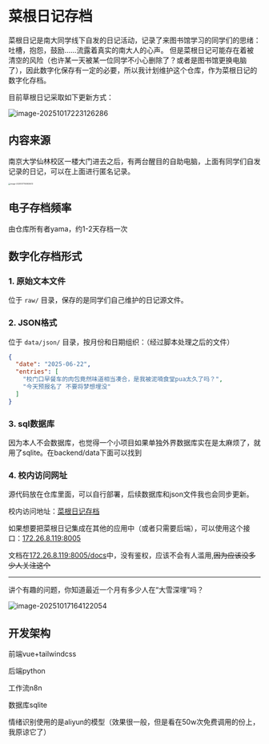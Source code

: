 # 菜根日记存档

菜根日记是南大同学线下自发的日记活动，记录了来图书馆学习的同学们的思绪：吐槽，抱怨，鼓励……流露着真实的南大人的心声。
但是菜根日记可能存在着被清空的风险（也许某一天被某一位同学不小心删除了？或者是图书馆更换电脑了），因此数字化保存有一定的必要，所以我计划维护这个仓库，作为菜根日记的数字化存档。

目前草根日记采取如下更新方式：

![image-20251017223126286](https://yamapicgo.oss-cn-nanjing.aliyuncs.com/picgoImage/image-20251017223126286.png)


## 内容来源

南京大学仙林校区一楼大门进去之后，有两台醒目的自助电脑，上面有同学们自发记录的日记，可以在上面进行匿名记录。

<img src="https://yamapicgo.oss-cn-nanjing.aliyuncs.com/picgoImage/image-20251017163925613.png" alt="image-20251017163925613" style="zoom: 25%;" />

## 电子存档频率

由仓库所有者yama，约1-2天存档一次


## 数字化存档形式

### 1. 原始文本文件
位于 `raw/` 目录，保存的是同学们自己维护的日记源文件。

### 2. JSON格式
位于 `data/json/` 目录，按月份和日期组织：（经过脚本处理之后的文件）
```json
{
  "date": "2025-06-22",
  "entries": [
    "校门口早餐车的肉包竟然味道相当凑合，是我被泥喃食堂pua太久了吗？",
    "今天预报名了 不要将梦想埋没"
  ]
}
```
### 3. sql数据库
因为本人不会数据库，也觉得一个小项目如果单独外界数据库实在是太麻烦了，就用了sqlite。在backend/data下面可以找到



### 4. 校内访问网址

源代码放在仓库里面，可以自行部署，后续数据库和json文件我也会同步更新。

校内访问地址：[菜根日记存档 ](http://172.26.8.119:3000)

如果想要把菜根日记集成在其他的应用中（或者只需要后端），可以使用这个接口：[172.26.8.119:8005](http://172.26.8.119:8005/)

文档在[172.26.8.119:8005/docs](http://172.26.8.119:8005/)中，没有鉴权，应该不会有人滥用,~~因为应该没多少人关注这个~~





---

讲个有趣的问题，你知道最近一个月有多少人在“大雪深埋”吗？

![image-20251017164122054](https://yamapicgo.oss-cn-nanjing.aliyuncs.com/picgoImage/image-20251017164122054.png)

## 开发架构

前端vue+tailwindcss

后端python

工作流n8n

数据库sqlite

情绪识别使用的是aliyun的模型（效果很一般，但是看在50w次免费调用的份上，我原谅它了）






